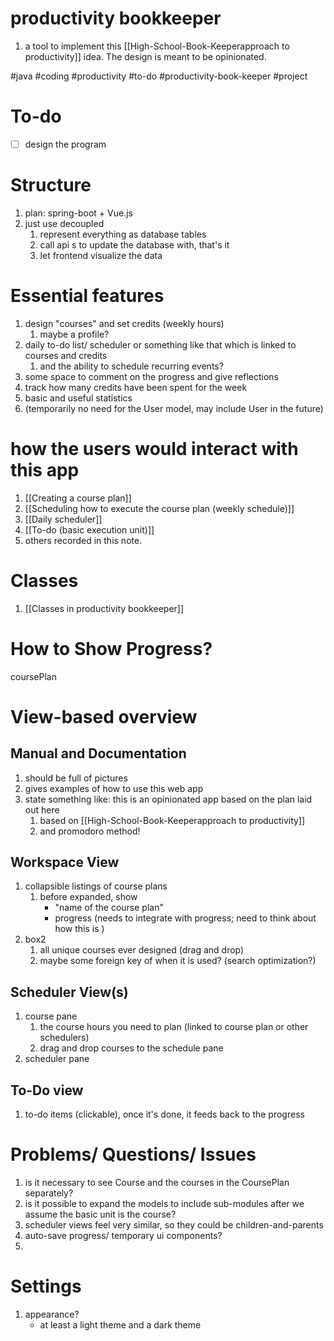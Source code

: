 # productivity bookkeeper


1. a tool to implement this [[High-School-Book-Keeperapproach to productivity]] idea. The design is meant to be opinionated.

#java #coding #productivity #to-do #productivity-book-keeper #project

# To-do
- [ ] design the program

# Structure
1. plan: spring-boot + Vue.js
2. just use decoupled
	1. represent everything as database tables
	2. call api s to update the database with, that's it
	3. let frontend visualize the data

# Essential features
1. design "courses" and set credits (weekly hours)
	1. maybe a profile?
2. daily to-do list/ scheduler or something like that which is linked to courses and credits
	1. and the ability to schedule recurring events?
3. some space to comment on the progress and give reflections
4. track how many credits have been spent for the week
5. basic and useful statistics
6. (temporarily no need for the User model, may include User in the future)

# how the users would interact with this app
1. [[Creating a course plan]]
2. [[Scheduling how to execute the course plan (weekly schedule)]]
3. [[Daily scheduler]]
4. [[To-do (basic execution unit)]]
5. others recorded in this note.


# Classes
1. [[Classes in productivity bookkeeper]]

# How to Show Progress?
coursePlan




# View-based overview

## Manual and Documentation
1. should be full of pictures
2. gives examples of how to use this web app
3. state something like: this is an opinionated app based on the plan laid out here
	1. based on [[High-School-Book-Keeperapproach to productivity]]
	2. and promodoro method!

## Workspace View
1. collapsible listings of course plans
	1. before expanded, show
	 	 - "name of the course plan"
	 	 - progress (needs to integrate with progress; need to think about how this is )
1. box2
	1. all unique courses ever designed (drag and drop)
	2. maybe some foreign key of when it is used? (search optimization?)

## Scheduler View(s)
1. course pane
	1. the course hours you need to plan (linked to course plan or other schedulers)
	2. drag and drop courses to the schedule pane
2. scheduler pane

## To-Do view
1. to-do items (clickable), once it's done, it feeds back to the progress

	
# Problems/ Questions/ Issues
1. is it necessary to see Course and the courses in the CoursePlan separately?
2. is it possible to expand the models to include sub-modules after we assume the basic unit is the course?
3. scheduler views feel very similar, so they could be children-and-parents
4. auto-save progress/ temporary ui components?
6. 

# Settings
1. appearance?
	- at least a light theme and a dark theme

